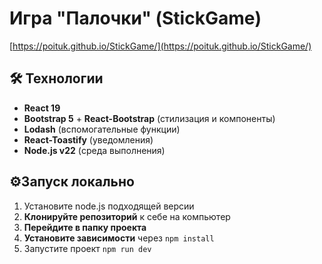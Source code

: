 # Игра "Палочки" (StickGame)

[https://poituk.github.io/StickGame/](https://poituk.github.io/StickGame/)

## 🛠 Технологии

* **React 19**
* **Bootstrap 5** + **React-Bootstrap** (стилизация и компоненты)
* **Lodash** (вспомогательные функции)
* **React-Toastify** (уведомления)
* **Node.js v22** (среда выполнения)

## ⚙️Запуск локально

1. Установите node.js подходящей версии
2. **Клонируйте репозиторий** к себе на компьютер
3. **Перейдите в папку проекта**
4. **Установите зависимости** через `npm install`
5. Запустите проект `npm run dev`
